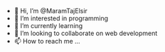 - 👋 Hi, I’m @MaramTajElsir
- 👀 I’m interested in programming
- 🌱 I’m currently learning 
- 💞️ I’m looking to collaborate on web development
- 📫 How to reach me ...

<!---
MaramTajElsir/MaramTajElsir is a ✨ special ✨ repository because its `README.md` (this file) appears on your GitHub profile.
You can click the Preview link to take a look at your changes.
--->
